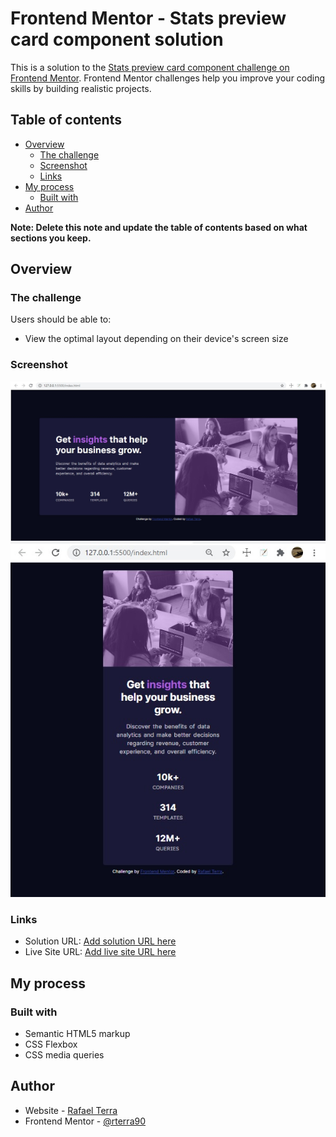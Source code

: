 # Frontend Mentor - Stats preview card component solution

This is a solution to the [Stats preview card component challenge on Frontend Mentor](https://www.frontendmentor.io/challenges/stats-preview-card-component-8JqbgoU62). Frontend Mentor challenges help you improve your coding skills by building realistic projects. 

## Table of contents

- [Overview](#overview)
  - [The challenge](#the-challenge)
  - [Screenshot](#screenshot)
  - [Links](#links)
- [My process](#my-process)
  - [Built with](#built-with)
- [Author](#author)

**Note: Delete this note and update the table of contents based on what sections you keep.**

## Overview

### The challenge

Users should be able to:

- View the optimal layout depending on their device's screen size

### Screenshot

![](/solution-desktop-rterra.jpg)
![](/solution-mobile-rterra.jpg)

### Links

- Solution URL: [Add solution URL here](https://rterra90.github.io/01mentor-StatsPreviewCardComponent/)
- Live Site URL: [Add live site URL here](https://rterra90.github.io/01mentor-StatsPreviewCardComponent/)

## My process

### Built with

- Semantic HTML5 markup
- CSS Flexbox
- CSS media queries

## Author

- Website - [Rafael Terra](mailto:rterragd@hotmail.com)
- Frontend Mentor - [@rterra90](https://www.frontendmentor.io/profile/rterra90)
